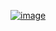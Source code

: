 [![image](https://github.com/user-attachments/assets/a53cc36a-0869-4520-9d99-80556803da19)](https://www.youtube.com/watch?v=ivXzL_1eNJE)
